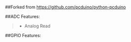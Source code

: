 ##Forked from https://github.com/pcduino/python-pcduino

##ADC Features:
>- Analog Read

##GPIO Features:
